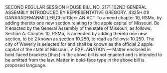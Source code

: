 SECOND REGULAR SESSION
HOUSE BILL NO. 2171
102ND GENERAL ASSEMBLY
INTRODUCED BY REPRESENTATIVE GREGORY.
4325H.01I DANARADEMANMILLER,ChiefClerk
AN ACT
To amend chapter 10, RSMo, by adding thereto one new section relating to the apple capital
of Missouri.
Be it enacted by the General Assembly of the state of Missouri, as follows:
Section A. Chapter 10, RSMo, is amended by adding thereto one new section, to be
2 known as section 10.250, to read as follows:
10.250. The city of Waverly is selected for and shall be known as the official
2 apple capital of the state of Missouri.
✔
EXPLANATION — Matter enclosed in bold-faced brackets [thus] in the above bill is not enacted and is
intended to be omitted from the law. Matter in bold-face type in the above bill is proposed language.